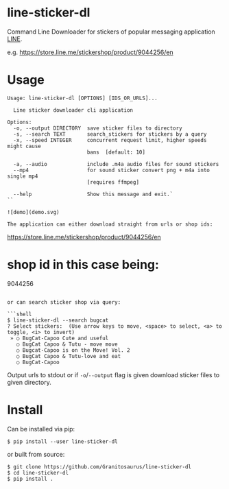 # line-sticker-dl

Command Line Downloader for stickers of popular messaging application [LINE].

e.g. 
https://store.line.me/stickershop/product/9044256/en


# Usage

```shell
Usage: line-sticker-dl [OPTIONS] [IDS_OR_URLS]...

  Line sticker downloader cli application

Options:
  -o, --output DIRECTORY  save sticker files to directory
  -s, --search TEXT       search_stickers for stickers by a query
  -x, --speed INTEGER     concurrent request limit, higher speeds might cause
                          bans  [default: 10]

  -a, --audio             include .m4a audio files for sound stickers
  --mp4                   for sound sticker convert png + m4a into single mp4
                          [requires ffmpeg]

  --help                  Show this message and exit.`
``

![demo](demo.svg)

The application can either download straight from urls or shop ids:

```
https://store.line.me/stickershop/product/9044256/en
# shop id in this case being:
9044256
```

or can search sticker shop via query:

```shell
$ line-sticker-dl --search bugcat                                                                                     
? Select stickers:  (Use arrow keys to move, <space> to select, <a> to toggle, <i> to invert)                         
 » ○ BugCat-Capoo Cute and useful
   ○ BugCat Capoo & Tutu - move move
   ○ Bugcat-Capoo is on the Move! Vol. 2
   ○ BugCat Capoo & Tutu-love and eat
   ○ BugCat-Capoo
```

Output urls to stdout or if `-o`/`--output` flag is given download sticker files to given directory.


# Install

Can be installed via pip:

```shell
$ pip install --user line-sticker-dl
```

or built from source:

```shell script
$ git clone https://github.com/Granitosaurus/line-sticker-dl
$ cd line-sticker-dl
$ pip install .
```

[LINE]: https://store.line.me
